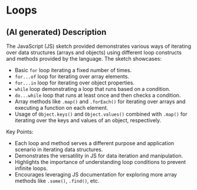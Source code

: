 # Loops

## (AI generated) Description

The JavaScript (JS) sketch provided demonstrates various ways of iterating over data structures (arrays and objects) using different loop constructs and methods provided by the language. The sketch showcases:

- Basic `for` loop iterating a fixed number of times.
- `for...of` loop for iterating over array elements.
- `for...in` loop for iterating over object properties.
- `while` loop demonstrating a loop that runs based on a condition.
- `do...while` loop that runs at least once and then checks a condition.
- Array methods like `.map()` and `.forEach()` for iterating over arrays and executing a function on each element.
- Usage of `Object.keys()` and `Object.values()` combined with `.map()` for iterating over the keys and values of an object, respectively.

Key Points:

- Each loop and method serves a different purpose and application scenario in iterating data structures.
- Demonstrates the versatility in JS for data iteration and manipulation.
- Highlights the importance of understanding loop conditions to prevent infinite loops.
- Encourages leveraging JS documentation for exploring more array methods like `.some()`, `.find()`, etc.
